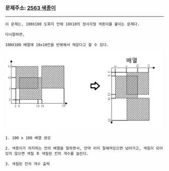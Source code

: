 ### 문제주소: [2563 색종이](https://www.acmicpc.net/problem/2563)
---
```
이 문제는, 100X100 도화지 안에 10X10의 정사각형 색종이를 붙이는 문제다.

다시말하면,

100X100 배열에 10x10칸을 반복해서 채운다고 할 수 있다.
```
![image1](./image.jpg)

```
1. 100 x 100 배열 생성

2. 색종이가 차지하는 칸의 배열을 칠하면서, 만약 이미 칠해져있으면 넘어가고, 색칠이 되어있지 않으면 색칠 후 색칠된 칸의 개수를 늘린다.

3. 색칠된 칸의 개수 출력

```